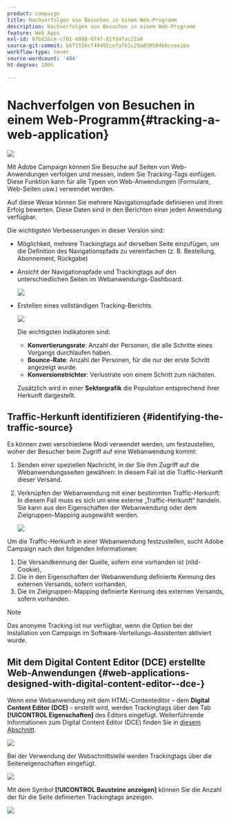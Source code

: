 ```yaml
---
product: campaign
title: Nachverfolgen von Besuchen in einem Web-Programm
description: Nachverfolgen von Besuchen in einem Web-Programm
feature: Web Apps
exl-id: 07bd36ce-c701-4998-974f-81fd4fac22a0
source-git-commit: b6f1556cf49492cefaf61c29a058584b0ccee16a
workflow-type: tm+mt
source-wordcount: '404'
ht-degree: 100%

---
```


# Nachverfolgen von Besuchen in einem Web-Programm{#tracking-a-web-application}

![](../../assets/common.svg)

Mit Adobe Campaign können Sie Besuche auf Seiten von Web-Anwendungen verfolgen und messen, indem Sie Tracking-Tags einfügen. Diese Funktion kann für alle Typen von Web-Anwendungen (Formulare, Web-Seiten usw.) verwendet werden.

Auf diese Weise können Sie mehrere Navigationspfade definieren und ihren Erfolg bewerten. Diese Daten sind in den Berichten einer jeden Anwendung verfügbar.

Die wichtigsten Verbesserungen in dieser Version sind:

* Möglichkeit, mehrere Trackingtags auf derselben Seite einzufügen, um die Definition des Navigationspfads zu vereinfachen (z. B. Bestellung, Abonnement, Rückgabe)
* Ansicht der Navigationspfade und Trackingtags auf den unterschiedlichen Seiten im Webanwendungs-Dashboard.

   ![](assets/trackers_1.png)

* Erstellen eines vollständigen Tracking-Berichts

   ![](assets/trackers_5.png)

   Die wichtigsten Indikatoren sind:

   * **Konvertierungsrate**: Anzahl der Personen, die alle Schritte eines Vorgangs durchlaufen haben.
   * **Bounce-Rate**: Anzahl der Personen, für die nur der erste Schritt angezeigt wurde.
   * **Konversionstrichter**: Verlustrate von einem Schritt zum nächsten.

   Zusätzlich wird in einer **Sektorgrafik** die Population entsprechend ihrer Herkunft dargestellt.

## Traffic-Herkunft identifizieren {#identifying-the-traffic-source}

Es können zwei verschiedene Modi verwendet werden, um festzustellen, woher der Besucher beim Zugriff auf eine Webanwendung kommt:

1. Senden einer speziellen Nachricht, in der Sie ihm Zugriff auf die Webanwendungsseiten gewähren: In diesem Fall ist die Traffic-Herkunft dieser Versand.
1. Verknüpfen der Webanwendung mit einer bestimmten Traffic-Herkunft: In diesem Fall muss es sich um eine externe „Traffic-Herkunft“ handeln. Sie kann aus den Eigenschaften der Webanwendung oder dem Zielgruppen-Mapping ausgewählt werden.

   ![](assets/trackers_6.png)

Um die Traffic-Herkunft in einer Webanwendung festzustellen, sucht Adobe Campaign nach den folgenden Informationen:

1. Die Versandkennung der Quelle, sofern eine vorhanden ist (nlId-Cookie),
1. Die in den Eigenschaften der Webanwendung definierte Kennung des externen Versands, sofern vorhanden,
1. Die im Zielgruppen-Mapping definierte Kennung des externen Versands, sofern vorhanden.

>[!NOTE]
>
>Das anonyme Tracking ist nur verfügbar, wenn die Option bei der Installation von Campaign im Software-Verteilungs-Assistenten aktiviert wurde.

## Mit dem Digital Content Editor (DCE) erstellte Web-Anwendungen  {#web-applications-designed-with-digital-content-editor--dce-}

Wenn eine Webanwendung mit dem HTML-Contenteditor – dem **Digital Content Editor (DCE)** – erstellt wird, werden Trackingtags über den Tab **[!UICONTROL Eigenschaften]** des Editors eingefügt. Weiterführende Informationen zum Digital Content Editor (DCE) finden Sie in [diesem Abschnitt](about-campaign-html-editor.md).

![](assets/trackers_2.png)

Bei der Verwendung der Webschnittstelle werden Trackingtags über die Seiteneigenschaften eingefügt.

![](assets/trackers_3.png)

Mit dem Symbol **[!UICONTROL Bausteine anzeigen]** können Sie die Anzahl der für die Seite definierten Trackingtags anzeigen.

![](assets/trackers_4.png)
